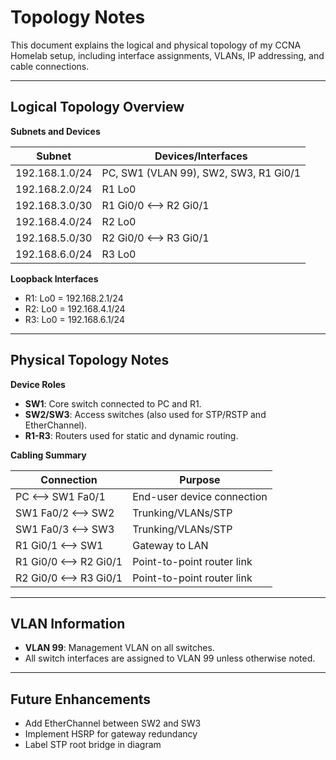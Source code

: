 # Topology Notes

This document explains the logical and physical topology of my CCNA Homelab setup, including interface assignments, VLANs, IP addressing, and cable connections.

---

## Logical Topology Overview

**Subnets and Devices**

| Subnet           | Devices/Interfaces                          |
|------------------|---------------------------------------------|
| 192.168.1.0/24   | PC, SW1 (VLAN 99), SW2, SW3, R1 Gi0/1       |
| 192.168.2.0/24   | R1 Lo0                                      |
| 192.168.3.0/30   | R1 Gi0/0 <--> R2 Gi0/1                       |
| 192.168.4.0/24   | R2 Lo0                                      |
| 192.168.5.0/30   | R2 Gi0/0 <--> R3 Gi0/1                       |
| 192.168.6.0/24   | R3 Lo0                                      |

**Loopback Interfaces**

- R1: Lo0 = 192.168.2.1/24
- R2: Lo0 = 192.168.4.1/24
- R3: Lo0 = 192.168.6.1/24

---

## Physical Topology Notes

**Device Roles**

- **SW1**: Core switch connected to PC and R1.
- **SW2/SW3**: Access switches (also used for STP/RSTP and EtherChannel).
- **R1-R3**: Routers used for static and dynamic routing.

**Cabling Summary**

| Connection           | Purpose                     |
|----------------------|-----------------------------|
| PC <--> SW1 Fa0/1    | End-user device connection  |
| SW1 Fa0/2 <--> SW2   | Trunking/VLANs/STP          |
| SW1 Fa0/3 <--> SW3   | Trunking/VLANs/STP          |
| R1 Gi0/1 <--> SW1    | Gateway to LAN              |
| R1 Gi0/0 <--> R2 Gi0/1 | Point-to-point router link |
| R2 Gi0/0 <--> R3 Gi0/1 | Point-to-point router link |

---

## VLAN Information

- **VLAN 99**: Management VLAN on all switches.
- All switch interfaces are assigned to VLAN 99 unless otherwise noted.

---

## Future Enhancements

- Add EtherChannel between SW2 and SW3
- Implement HSRP for gateway redundancy
- Label STP root bridge in diagram
